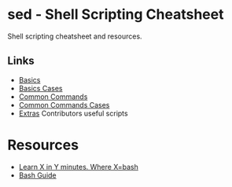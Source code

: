# sed - Shell Scripting Cheatsheet

Shell scripting cheatsheet and resources.

## Links 

- [Basics](./basics)
- [Basics Cases](./basics_cases)
- [Common Commands](./common_commands)
- [Common Commands Cases](./common_commands_cases)
- [Extras](./extras) Contributors useful scripts

# Resources

- [Learn X in Y minutes. Where X=bash](https://learnxinyminutes.com/docs/bash/)
- [Bash Guide](http://mywiki.wooledge.org/BashGuide)
